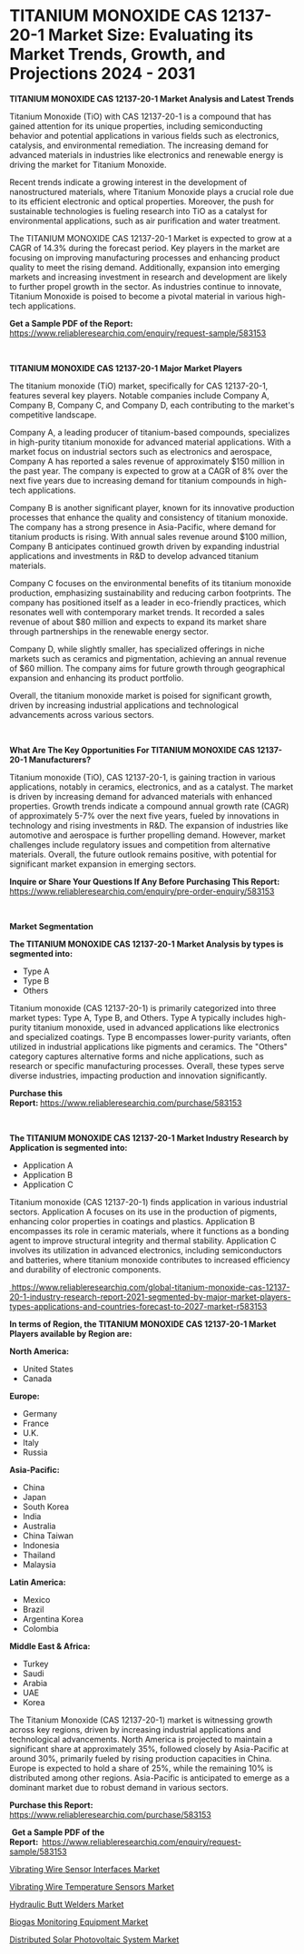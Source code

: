 <p><h1>TITANIUM MONOXIDE CAS 12137-20-1 Market Size: Evaluating its Market Trends, Growth, and Projections 2024 - 2031</h1></p><p><strong>TITANIUM MONOXIDE CAS 12137-20-1 Market Analysis and Latest Trends</strong></p>
<p><p>Titanium Monoxide (TiO) with CAS 12137-20-1 is a compound that has gained attention for its unique properties, including semiconducting behavior and potential applications in various fields such as electronics, catalysis, and environmental remediation. The increasing demand for advanced materials in industries like electronics and renewable energy is driving the market for Titanium Monoxide.</p><p>Recent trends indicate a growing interest in the development of nanostructured materials, where Titanium Monoxide plays a crucial role due to its efficient electronic and optical properties. Moreover, the push for sustainable technologies is fueling research into TiO as a catalyst for environmental applications, such as air purification and water treatment.</p><p>The TITANIUM MONOXIDE CAS 12137-20-1 Market is expected to grow at a CAGR of 14.3% during the forecast period. Key players in the market are focusing on improving manufacturing processes and enhancing product quality to meet the rising demand. Additionally, expansion into emerging markets and increasing investment in research and development are likely to further propel growth in the sector. As industries continue to innovate, Titanium Monoxide is poised to become a pivotal material in various high-tech applications.</p></p>
<p><strong>Get a Sample PDF of the Report:&nbsp;</strong> <a href="https://www.reliableresearchiq.com/enquiry/request-sample/583153?utm_campaign=103&utm_medium=2&utm_source=Github&utm_content=ia&utm_term=09122024&utm_id=titanium-monoxide-cas-12137-20-1">https://www.reliableresearchiq.com/enquiry/request-sample/583153</a></p>
<p>&nbsp;</p>
<p><strong>TITANIUM MONOXIDE CAS 12137-20-1 Major Market Players</strong></p>
<p><p>The titanium monoxide (TiO) market, specifically for CAS 12137-20-1, features several key players. Notable companies include Company A, Company B, Company C, and Company D, each contributing to the market's competitive landscape.</p><p>Company A, a leading producer of titanium-based compounds, specializes in high-purity titanium monoxide for advanced material applications. With a market focus on industrial sectors such as electronics and aerospace, Company A has reported a sales revenue of approximately $150 million in the past year. The company is expected to grow at a CAGR of 8% over the next five years due to increasing demand for titanium compounds in high-tech applications.</p><p>Company B is another significant player, known for its innovative production processes that enhance the quality and consistency of titanium monoxide. The company has a strong presence in Asia-Pacific, where demand for titanium products is rising. With annual sales revenue around $100 million, Company B anticipates continued growth driven by expanding industrial applications and investments in R&D to develop advanced titanium materials.</p><p>Company C focuses on the environmental benefits of its titanium monoxide production, emphasizing sustainability and reducing carbon footprints. The company has positioned itself as a leader in eco-friendly practices, which resonates well with contemporary market trends. It recorded a sales revenue of about $80 million and expects to expand its market share through partnerships in the renewable energy sector.</p><p>Company D, while slightly smaller, has specialized offerings in niche markets such as ceramics and pigmentation, achieving an annual revenue of $60 million. The company aims for future growth through geographical expansion and enhancing its product portfolio.</p><p>Overall, the titanium monoxide market is poised for significant growth, driven by increasing industrial applications and technological advancements across various sectors.</p></p>
<p>&nbsp;</p>
<p><strong>What Are The Key Opportunities For TITANIUM MONOXIDE CAS 12137-20-1 Manufacturers?</strong></p>
<p><p>Titanium monoxide (TiO), CAS 12137-20-1, is gaining traction in various applications, notably in ceramics, electronics, and as a catalyst. The market is driven by increasing demand for advanced materials with enhanced properties. Growth trends indicate a compound annual growth rate (CAGR) of approximately 5-7% over the next five years, fueled by innovations in technology and rising investments in R&D. The expansion of industries like automotive and aerospace is further propelling demand. However, market challenges include regulatory issues and competition from alternative materials. Overall, the future outlook remains positive, with potential for significant market expansion in emerging sectors.</p></p>
<p><strong>Inquire or Share Your Questions If Any Before Purchasing This Report:</strong> <a href="https://www.reliableresearchiq.com/enquiry/pre-order-enquiry/583153?utm_campaign=103&utm_medium=2&utm_source=Github&utm_content=ia&utm_term=09122024&utm_id=titanium-monoxide-cas-12137-20-1">https://www.reliableresearchiq.com/enquiry/pre-order-enquiry/583153</a></p>
<p>&nbsp;</p>
<p><strong>Market Segmentation</strong></p>
<p><strong>The TITANIUM MONOXIDE CAS 12137-20-1 Market Analysis by types is segmented into:</strong></p>
<p><ul><li>Type A</li><li>Type B</li><li>Others</li></ul></p>
<p><p>Titanium monoxide (CAS 12137-20-1) is primarily categorized into three market types: Type A, Type B, and Others. Type A typically includes high-purity titanium monoxide, used in advanced applications like electronics and specialized coatings. Type B encompasses lower-purity variants, often utilized in industrial applications like pigments and ceramics. The "Others" category captures alternative forms and niche applications, such as research or specific manufacturing processes. Overall, these types serve diverse industries, impacting production and innovation significantly.</p></p>
<p><strong>Purchase this Report:&nbsp;</strong><a href="https://www.reliableresearchiq.com/purchase/583153?utm_campaign=103&utm_medium=2&utm_source=Github&utm_content=ia&utm_term=09122024&utm_id=titanium-monoxide-cas-12137-20-1">https://www.reliableresearchiq.com/purchase/583153</a></p>
<p>&nbsp;</p>
<p><strong>The TITANIUM MONOXIDE CAS 12137-20-1 Market Industry Research by Application is segmented into:</strong></p>
<p><ul><li>Application A</li><li>Application B</li><li>Application C</li></ul></p>
<p><p>Titanium monoxide (CAS 12137-20-1) finds application in various industrial sectors. Application A focuses on its use in the production of pigments, enhancing color properties in coatings and plastics. Application B encompasses its role in ceramic materials, where it functions as a bonding agent to improve structural integrity and thermal stability. Application C involves its utilization in advanced electronics, including semiconductors and batteries, where titanium monoxide contributes to increased efficiency and durability of electronic components.</p></p>
<p><a href="https://www.reliableresearchiq.com/global-titanium-monoxide-cas-12137-20-1-industry-research-report-2021-segmented-by-major-market-players-types-applications-and-countries-forecast-to-2027-market-r583153?utm_campaign=103&utm_medium=2&utm_source=Github&utm_content=ia&utm_term=09122024&utm_id=titanium-monoxide-cas-12137-20-1">&nbsp;https://www.reliableresearchiq.com/global-titanium-monoxide-cas-12137-20-1-industry-research-report-2021-segmented-by-major-market-players-types-applications-and-countries-forecast-to-2027-market-r583153</a></p>
<p><strong>In terms of Region, the TITANIUM MONOXIDE CAS 12137-20-1 Market Players available by Region are:</strong></p>
<p>
    <p> <strong> North America: </strong>
        <ul>
            <li>United States</li>
            <li>Canada</li>
        </ul>
        </p> 
    <p> <strong> Europe: </strong>
        <ul>
            <li>Germany</li>
            <li>France</li>
            <li>U.K.</li>
            <li>Italy</li>
            <li>Russia</li>
        </ul>
        </p> 
    <p> <strong> Asia-Pacific: </strong>
        <ul>
            <li>China</li>
            <li>Japan</li>
            <li>South Korea</li>
            <li>India</li>
            <li>Australia</li>
            <li>China Taiwan</li>
            <li>Indonesia</li>
            <li>Thailand</li>
            <li>Malaysia</li>
        </ul>
        </p> 
    <p> <strong> Latin America: </strong>
        <ul>
            <li>Mexico</li>
            <li>Brazil</li>
            <li>Argentina Korea</li>
            <li>Colombia</li>
        </ul>
        </p> 
    <p> <strong> Middle East & Africa: </strong>
        <ul>
            <li>Turkey</li>
            <li>Saudi</li>
            <li>Arabia</li>
            <li>UAE</li>
            <li>Korea</li>
        </ul>
    </p>
    </p>
<p><p>The Titanium Monoxide (CAS 12137-20-1) market is witnessing growth across key regions, driven by increasing industrial applications and technological advancements. North America is projected to maintain a significant share at approximately 35%, followed closely by Asia-Pacific at around 30%, primarily fueled by rising production capacities in China. Europe is expected to hold a share of 25%, while the remaining 10% is distributed among other regions. Asia-Pacific is anticipated to emerge as a dominant market due to robust demand in various sectors.</p></p>
<p><strong>Purchase this Report: </strong><a href="https://www.reliableresearchiq.com/purchase/583153?utm_campaign=103&utm_medium=2&utm_source=Github&utm_content=ia&utm_term=09122024&utm_id=titanium-monoxide-cas-12137-20-1">https://www.reliableresearchiq.com/purchase/583153</a></p>
<p>&nbsp;<strong>Get a Sample PDF of the Report:&nbsp;&nbsp;</strong><a href="https://www.reliableresearchiq.com/enquiry/request-sample/583153?utm_campaign=103&utm_medium=2&utm_source=Github&utm_content=ia&utm_term=09122024&utm_id=titanium-monoxide-cas-12137-20-1">https://www.reliableresearchiq.com/enquiry/request-sample/583153</a></p>
<p><strong></strong></p>
<p><p><a href="https://www.linkedin.com/pulse/impact-change-trends-global-vibrating-wire-sensor-interfaces-ixxcc?utm_campaign=103&utm_medium=2&utm_source=Github&utm_content=ia&utm_term=09122024&utm_id=titanium-monoxide-cas-12137-20-1">Vibrating Wire Sensor Interfaces Market</a></p><p><a href="https://www.linkedin.com/pulse/vibrating-wire-temperature-sensors-industry-sector-market-dynamics-qecwc?utm_campaign=103&utm_medium=2&utm_source=Github&utm_content=ia&utm_term=09122024&utm_id=titanium-monoxide-cas-12137-20-1">Vibrating Wire Temperature Sensors Market</a></p><p><a href="https://www.linkedin.com/pulse/latest-research-hydraulic-butt-welders-market-revenue-valuation-bwync?utm_campaign=103&utm_medium=2&utm_source=Github&utm_content=ia&utm_term=09122024&utm_id=titanium-monoxide-cas-12137-20-1">Hydraulic Butt Welders Market</a></p><p><a href="https://www.linkedin.com/pulse/biogas-monitoring-equipment-market-analysis-report-2024-2031-daf0c?utm_campaign=103&utm_medium=2&utm_source=Github&utm_content=ia&utm_term=09122024&utm_id=titanium-monoxide-cas-12137-20-1">Biogas Monitoring Equipment Market</a></p><p><a href="https://www.linkedin.com/pulse/distributed-solar-photovoltaic-system-market-analysis-indicates-5l7wf?utm_campaign=103&utm_medium=2&utm_source=Github&utm_content=ia&utm_term=09122024&utm_id=titanium-monoxide-cas-12137-20-1">Distributed Solar Photovoltaic System Market</a></p></p>